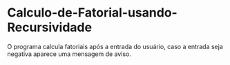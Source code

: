 # Calculo-de-Fatorial-usando-Recursividade

O programa calcula fatoriais após a entrada do usuário, caso a entrada seja negativa aparece uma mensagem de aviso. 
